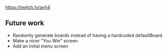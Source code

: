https://twitch.tv/avh4

## Future work

- Randomly generate boards instead of having a hardcoded defaultBoard
- Make a nicer "You Win" screen
- Add an initial menu screen
